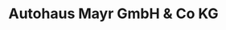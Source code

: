 ---
title: "Autohaus Mayr GmbH & Co KG"
url: /sankt-veit-im-pongau/autohaus-mayr-gmbh-und-co-kg-abtsdorf/
shop: Autohaus
---